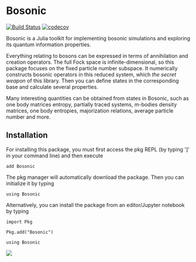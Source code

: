 # Bosonic

<!---[![Stable](https://img.shields.io/badge/docs-stable-blue.svg)](https://Marco-Di-Tullio.github.io/Bosonic.jl/stable)
[![Dev](https://img.shields.io/badge/docs-dev-blue.svg)](https://Marco-Di-Tullio.github.io/Bosonic.jl/dev)
[![Build Status](https://github.com/Marco-Di-Tullio/Bosonic.jl/actions/workflows/CI.yml/badge.svg?branch=main)](https://github.com/Marco-Di-Tullio/Bosonic.jl/actions/workflows/CI.yml?query=branch%3Amain)-->
<!--[![Build Status](https://travis-ci.com/Marco-Di-Tullio/Bosonic.jl.svg?branch=main)](https://travis-ci.com/Marco-Di-Tullio/Bosonic.jl)-->
[![Build Status](https://ci.appveyor.com/api/projects/status/github/Marco-Di-Tullio/Bosonic.jl?svg=true)](https://ci.appveyor.com/project/Marco-Di-Tullio/Bosonic-jl)
[![codecov](https://codecov.io/gh/Marco-Di-Tullio/Bosonic.jl/branch/main/graph/badge.svg?token=yVWSggChX4)](https://codecov.io/gh/Marco-Di-Tullio/Bosonic.jl)
<!--[![Coverage Status](https://coveralls.io/repos/github/Marco-Di-Tullio/Bosonic.jl/badge.svg?branch=main)](https://coveralls.io/github/Marco-Di-Tullio/Bosonic.jl?branch=main)-->


Bosonic is a Julia toolkit for implementing bosonic simulations and exploring its quantum information properties.

Everything relating to bosons can be expressed in terms of annihilation and creation operators. The full Fock space is infinite-dimensional, so this package focuses on the fixed particle number subspace. It numerically constructs bosonic operators in this reduced system, which _the secret weapon_ of this library. Then you can define states in the corresponding base and calculate several properties. 

Many interesting quantities can be obtained from states in Bosonic, such as one body matrices entropy, partially traced systems, m-bodies density matrices, one body entropies, majorization relations, average particle number and more.

## Installation

For installing this package, you must first access the pkg REPL (by typing ']' in your command line) and then execute

```add Bosonic```

The pkg manager will automatically download the package. Then you can initialize it by typing

```using Bosonic```

Alternatively, you can install the package from an editor/Jupyter notebook by typing

```import Pkg```

```Pkg.add("Bosonic")```

```using Bosonic```

![](/images/quantuminfo.png)
